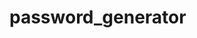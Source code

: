 # password_generator
<!-- Password Generator READ ME

For this project i made the following changes:
-added inputs to the html document for a better UX, so the password generator could be controlled with a form and operate faster
-added logic to generate a new password
-added some CSS to make sure the new inputs were mobile responsive
-added a function that ensures there are no repeats (only works on passwords less than 10)

To generate a password i follow these steps
-i first need to determine the parameters that the password must conform to
-logic will check to make sure that the parameters meet the minimum requirements and i notify the user if that isn't the case
-if all parameters are met the password generator function is called
-function will start by assigning a random number for each character type selected, so that the total number of all character types is equal to the desired password length
-then i create arrays, of the calculated length, of random character for each character type
-i then loop through the random value arrays and randomly add them to a string which is the new password


 -->
